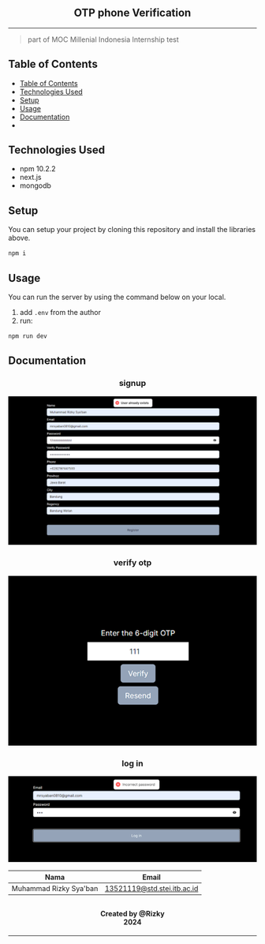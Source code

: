 <h2 align="center">
  OTP phone Verification <br/>
</h2>
<hr>

> part of MOC Millenial Indonesia Internship test

## Table of Contents
- [Table of Contents](#table-of-contents)
- [Technologies Used](#technologies-used)
- [Setup](#setup)
- [Usage](#usage)
- [Documentation](#documentation)
- [](#)


<a name="technologies-used"></a>

## Technologies Used
- npm 10.2.2
- next.js
- mongodb

<a name="setup"></a>

## Setup
You can setup your project by cloning this repository and install the libraries above.

```bash
npm i
```

<a name="usage"></a>

## Usage
You can run the server by using the command below on your local.
1. add `.env` from the author 
2. run:

```bash
npm run dev
```

<a name="documentation"></a>

## Documentation
<h3 align="center">signup</h3>

![sign up](docs/signup.png)

<h3 align="center">verify otp</h3>

![verify otp](docs/verify-otp.png)

<h3 align="center">log in</h3>

![login](docs/login.png)

<a name="contact"></a>

| Nama                  | Email                       |
| --------------------- | --------------------------- |
| Muhammad Rizky Sya'ban| 13521119@std.stei.itb.ac.id |
## 
<h4 align="center">
  Created by @Rizky<br/>
  2024
</h4>
<hr>
